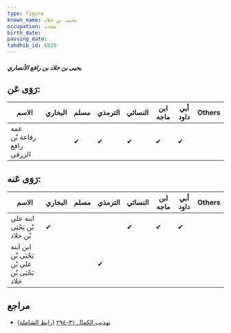 ```yaml
---
type: figure
known_name: يحيى بن خلاد
occupation: محدث
birth_date:
passing_date:
tahdhib_id: 6820
---
```

##### يحيى بن خلاد بن رافع الأنصاري

## رَوَى عَن:
| الاسم                     | البخاري | مسلم | الترمذي | النسائي | ابن ماجه | أبي داود | Others |
| ------------------------- | ------- | ---- | ------- | ------- | -------- | -------- | ------ |
| عمه رفاعة بْن رافع الزرقي |         | ✔    | ✔       | ✔       | ✔        | ✔        |        |
## رَوَى عَنه:
| الاسم                                         | البخاري | مسلم | الترمذي | النسائي | ابن ماجه | أبي داود | Others |
| --------------------------------------------- | ------- | ---- | ------- | ------- | -------- | -------- | ------ |
| ابنه علي بْن يَحْيَى بْن خلاد                 | ✔       |      |         | ✔       | ✔        | ✔        |        |
| ابن ابنه يَحْيَى بْن علي بْن يَحْيَى بْن خلاد |         |      | ✔       |         |          |          |        |
## مراجع
- [تهذيب الكمال ٣١-٢٩٤](obsidian://open?vault=Tahdhib-al-Kamal&file=Figures/٦٨٢٠-يحيى%20بن%20خلاد%20بن%20رافع%20الأنصاري) ([رابط الشاملة](https://shamela.ws/book/3722/16842))